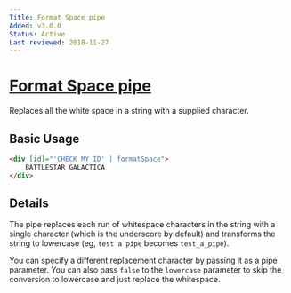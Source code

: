 ```yaml
---
Title: Format Space pipe
Added: v3.0.0
Status: Active
Last reviewed: 2018-11-27
---
```


# [Format Space pipe](lib/core/src/lib/pipes/format-space.pipe.ts "Defined in format-space.pipe.ts")

Replaces all the white space in a string with a supplied character.

## Basic Usage

<!-- {% raw %} -->

```HTML
<div [id]="'CHECK MY ID' | formatSpace">
    BATTLESTAR GALACTICA
</div>
```

<!-- {% endraw %} -->

## Details

The pipe replaces each run of whitespace characters in the string with a single character
(which is the underscore by default) and transforms the string to lowercase (eg, `test a pipe`
becomes `test_a_pipe`).

You can specify a different replacement character by passing it as a pipe parameter.
You can also pass `false` to the `lowercase` parameter to skip the conversion to lowercase
and just replace the whitespace.
